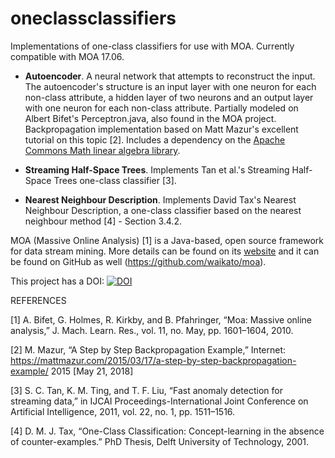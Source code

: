 # oneclassclassifiers
Implementations of one-class classifiers for use with MOA. Currently compatible with MOA 17.06.

+ **Autoencoder**. A neural network that attempts to reconstruct the input. The autoencoder's structure is an input layer with one neuron for each non-class attribute, a hidden layer of two neurons and an output layer with one neuron for each non-class attribute. Partially modeled on Albert Bifet's Perceptron.java, also found in the MOA project. Backpropagation implementation based on Matt Mazur's excellent tutorial on this topic [2]. Includes a dependency on the [Apache Commons Math linear algebra library](https://commons.apache.org/proper/commons-math/userguide/linear.html).

+ **Streaming Half-Space Trees**. Implements Tan et al.'s Streaming Half-Space Trees one-class classifier [3].

+ **Nearest Neighbour Description**. Implements David Tax's Nearest Neighbour Description, a one-class classifier based on the nearest neighbour method [4] - Section 3.4.2.

MOA (Massive Online Analysis) [1] is a Java-based, open source framework for data stream mining. More details can be found on its [website](http://moa.cms.waikato.ac.nz/) and it can be found on GitHub as well (https://github.com/waikato/moa).

This project has a DOI: [![DOI](https://zenodo.org/badge/134278543.svg)](https://zenodo.org/badge/latestdoi/134278543)

REFERENCES

[1] A. Bifet, G. Holmes, R. Kirkby, and B. Pfahringer, “Moa: Massive online analysis,” J. Mach. Learn. Res., vol. 11, no. May, pp. 1601–1604, 2010.

[2] M. Mazur, “A Step by Step Backpropagation Example,” Internet: https://mattmazur.com/2015/03/17/a-step-by-step-backpropagation-example/ 2015 \[May 21, 2018\]

[3] S. C. Tan, K. M. Ting, and T. F. Liu, “Fast anomaly detection for streaming data,” in IJCAI Proceedings-International Joint Conference on Artificial Intelligence, 2011, vol. 22, no. 1, pp. 1511–1516.

[4] D. M. J. Tax, “One-Class Classification: Concept-learning in the absence of counter-examples.” PhD Thesis, Delft University of Technology, 2001.
